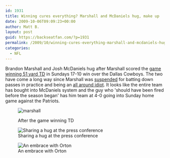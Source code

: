 ```yaml
---
id: 1931
title: Winning cures everything? Marshall and McDaniels hug, make up
date: 2009-10-06T09:09:23+00:00
author: Matt B.
layout: post
guid: https://backseatfan.com/?p=1931
permalink: /2009/10/winning-cures-everything-marshall-and-mcdaniels-hug-make-up/
categories:
  - NFL
---
```


<div class="entry">
  <p>
    Brandon Marshall and Josh McDaniels hug after Marshall scored the <a href="https://backseatfan.com/index.php/2009/10/brandon-marshall-winning-td-catch/">game winning 51 yard TD</a> in Sundays 17-10 win over the Dallas Cowboys. The two have come a long way since Marshall was <a href="https://backseatfan.com/index.php/2009/08/broncos-suspend-brandon-marshall/">suspended</a> for batting down passes in practice and being an <a href="https://backseatfan.com/index.php/2009/08/brandon-marshall-is-an-idiot/">all around idiot</a>. It looks like the entire team has bought into McDaniels system and the guy who 'should have been fired before the season began' has him team at 4-0 going into Sunday home game against the Patriots.
  </p><figure id="attachment_1932" style="width: 300px" class="wp-caption aligncenter">

  <img class="size-medium wp-image-1932 " title="marshall" src="/images/2009/10/marshall-300x170.jpg" alt="marshall" width="300" height="170" srcset="/images/2009/10/marshall-300x170.jpg 300w, /images/2009/10/marshall.jpg 764w" sizes="(max-width: 300px) 100vw, 300px" /><figcaption class="wp-caption-text">After the game winning TD</figcaption></figure>

  <p style="text-align: center; ">
    <figure id="attachment_1935" style="width: 300px" class="wp-caption aligncenter"><img class="size-medium wp-image-1935" title="mcdaniels" src="/images/2009/10/mcdaniels-300x294.jpg" alt="Sharing a hug at the press conference" width="300" height="294" srcset="/images/2009/10/mcdaniels-300x294.jpg 300w, /images/2009/10/mcdaniels.jpg 790w" sizes="(max-width: 300px) 100vw, 300px" /><figcaption class="wp-caption-text">Sharing a hug at the press conference</figcaption></figure> <figure id="attachment_1936" style="width: 300px" class="wp-caption aligncenter"><img class="size-medium wp-image-1936" title="orton" src="/images/2009/10/orton-300x206.jpg" alt="An embrace with Orton" width="300" height="206" srcset="/images/2009/10/orton-300x206.jpg 300w, /images/2009/10/orton.jpg 417w" sizes="(max-width: 300px) 100vw, 300px" /><figcaption class="wp-caption-text">An embrace with Orton</figcaption></figure> </div>
